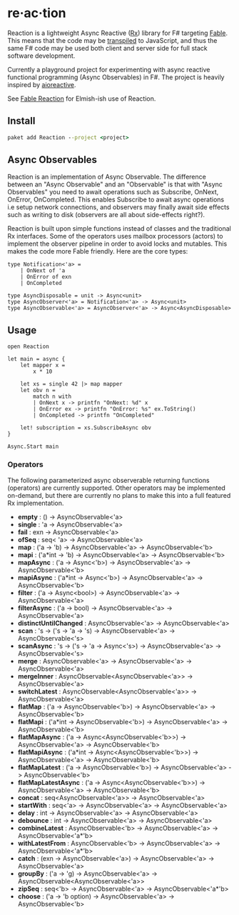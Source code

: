 # re·ac·tion

Reaction is a lightweight Async Reactive ([Rx](http://reactivex.io/)) library for F# targeting [Fable](http://fable.io/). This means that the code may be [transpiled](https://en.wikipedia.org/wiki/Source-to-source_compiler) to JavaScript, and thus the same F# code may be used both client and server side for full stack software development.

Currently a playground project for experimenting with async reactive functional programming (Async Observables) in F#. The project is heavily inspired by [aioreactive](https://github.com/dbrattli/aioreactive).

See [Fable Reaction](https://github.com/dbrattli/Fable.Reaction) for Elmish-ish use of Reaction.

## Install

```cmd
paket add Reaction --project <project>
```

## Async Observables

Reaction is an implementation of Async Observable. The difference between an "Async Observable" and an "Observable" is that with "Async Observables" you need to await operations such as Subscribe, OnNext, OnError, OnCompleted. This enables Subscribe to await async operations i.e setup network connections, and observers may finally await side effects such as writing to disk (observers are all about side-effects right?).

Reaction is built upon simple functions instead of classes and the traditional Rx interfaces. Some of the operators uses mailbox processors (actors) to implement the observer pipeline in order to avoid locks and mutables. This makes the code more Fable friendly. Here are the core types:

```f#
type Notification<'a> =
    | OnNext of 'a
    | OnError of exn
    | OnCompleted

type AsyncDisposable = unit -> Async<unit>
type AsyncObserver<'a> = Notification<'a> -> Async<unit>
type AsyncObservable<'a> = AsyncObserver<'a> -> Async<AsyncDisposable>
```

## Usage

```f#
open Reaction

let main = async {
    let mapper x =
        x * 10

    let xs = single 42 |> map mapper
    let obv n =
        match n with
        | OnNext x -> printfn "OnNext: %d" x
        | OnError ex -> printfn "OnError: %s" ex.ToString()
        | OnCompleted -> printfn "OnCompleted"

    let! subscription = xs.SubscribeAsync obv
}

Async.Start main
```

### Operators

The following parameterized async observerable returning functions (operators) are
currently supported. Other operators may be implemented on-demand, but there are
currently no plans to make this into a full featured Rx implementation.

- **empty** : () -> AsyncObservable<'a>
- **single** : 'a -> AsyncObservable<'a>
- **fail** : exn -> AsyncObservable<'a>
- **ofSeq** : seq< 'a> -> AsyncObservable<'a>
- **map** : ('a -> 'b) -> AsyncObservable<'a> -> AsyncObservable<'b>
- **mapi** : ('a*int -> 'b) -> AsyncObservable<'a> -> AsyncObservable<'b>
- **mapAsync** : ('a -> Async<'b>) -> AsyncObservable<'a> -> AsyncObservable<'b>
- **mapiAsync** : ('a*int -> Async<'b>) -> AsyncObservable<'a> -> AsyncObservable<'b>
- **filter** : ('a -> Async\<bool\>) -> AsyncObservable<'a> -> AsyncObservable<'a>
- **filterAsync** : ('a -> bool) -> AsyncObservable<'a> -> AsyncObservable<'a>
- **distinctUntilChanged** : AsyncObservable<'a> -> AsyncObservable<'a>
- **scan** : 's -> ('s -> 'a -> 's) -> AsyncObservable<'a> -> AsyncObservable<'s>
- **scanAsync** : 's -> ('s -> 'a -> Async<'s>) -> AsyncObservable<'a> -> AsyncObservable<'s>
- **merge** : AsyncObservable<'a> -> AsyncObservable<'a> -> AsyncObservable<'a>
- **mergeInner** : AsyncObservable<AsyncObservable<'a>> -> AsyncObservable<'a>
- **switchLatest** : AsyncObservable<AsyncObservable<'a>> -> AsyncObservable<'a>
- **flatMap** : ('a -> AsyncObservable<'b>) -> AsyncObservable<'a> -> AsyncObservable<'b>
- **flatMapi** : ('a*int -> AsyncObservable<'b>) -> AsyncObservable<'a> -> AsyncObservable<'b>
- **flatMapAsync** : ('a -> Async<AsyncObservable<'b>>) -> AsyncObservable<'a> -> AsyncObservable<'b>
- **flatMapiAsync** : ('a*int -> Async<AsyncObservable<'b>>) -> AsyncObservable<'a> -> AsyncObservable<'b>
- **flatMapLatest** : ('a -> AsyncObservable<'b>) -> AsyncObservable<'a> -> AsyncObservable<'b>
- **flatMapLatestAsync** : ('a -> Async<AsyncObservable<'b>>) -> AsyncObservable<'a> -> AsyncObservable<'b>
- **concat** : seq<AsyncObservable<'a>> -> AsyncObservable<'a>
- **startWith** : seq<'a> -> AsyncObservable<'a> -> AsyncObservable<'a>
- **delay** : int -> AsyncObservable<'a> -> AsyncObservable<'a>
- **debounce** : int -> AsyncObservable<'a> -> AsyncObservable<'a>
- **combineLatest** : AsyncObservable<'b> -> AsyncObservable<'a> -> AsyncObservable<'a*'b>
- **withLatestFrom** : AsyncObservable<'b> -> AsyncObservable<'a> -> AsyncObservable<'a*'b>
- **catch** : (exn -> AsyncObservable<'a>) -> AsyncObservable<'a> -> AsyncObservable<'a>
- **groupBy** : ('a -> 'g) -> AsyncObservable<'a> -> AsyncObservable<AsyncObservable<'a>>
- **zipSeq** : seq<'b> -> AsyncObservable<'a> -> AsyncObservable<'a*'b>
- **choose** : ('a -> 'b option) -> AsyncObservable<'a> -> AsyncObservable<'b>
